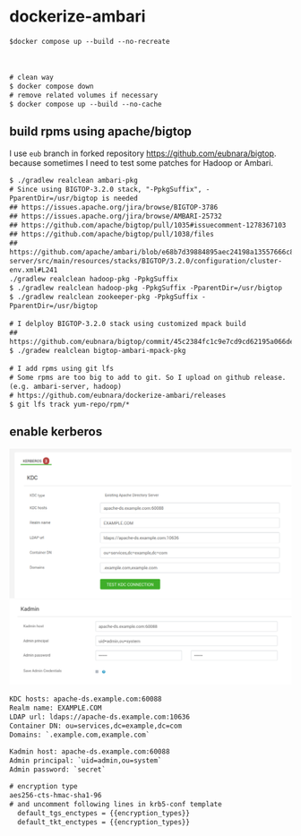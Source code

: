 # dockerize-ambari

```
$docker compose up --build --no-recreate



# clean way
$ docker compose down
# remove related volumes if necessary
$ docker compose up --build --no-cache
```

## build rpms using apache/bigtop

I use `eub` branch in forked repository https://github.com/eubnara/bigtop. because sometimes I need to test some patches for Hadoop or Ambari.

```
$ ./gradlew realclean ambari-pkg
# Since using BIGTOP-3.2.0 stack, "-PpkgSuffix", -PparentDir=/usr/bigtop is needed
## https://issues.apache.org/jira/browse/BIGTOP-3786
## https://issues.apache.org/jira/browse/AMBARI-25732
## https://github.com/apache/bigtop/pull/1035#issuecomment-1278367103
## https://github.com/apache/bigtop/pull/1038/files
## https://github.com/apache/ambari/blob/e68b7d39884895aec24198a13557666c815b7107/ambari-server/src/main/resources/stacks/BIGTOP/3.2.0/configuration/cluster-env.xml#L241
./gradlew realclean hadoop-pkg -PpkgSuffix
$ ./gradlew realclean hadoop-pkg -PpkgSuffix -PparentDir=/usr/bigtop
$ ./gradlew realclean zookeeper-pkg -PpkgSuffix -PparentDir=/usr/bigtop

# I delploy BIGTOP-3.2.0 stack using customized mpack build
## https://github.com/eubnara/bigtop/commit/45c2384fc1c9e7cd9cd62195a066dee034fad25e
$ ./gradew realclean bigtop-ambari-mpack-pkg

# I add rpms using git lfs
# Some rpms are too big to add to git. So I upload on github release. (e.g. ambari-server, hadoop)
# https://github.com/eubnara/dockerize-ambari/releases
$ git lfs track yum-repo/rpm/*
```



## enable kerberos

![configure-kerberos-1](images/configure-kerberos-1.png)
![configure-kerberos-2](images/configure-kerberos-2.png)


```
KDC hosts: apache-ds.example.com:60088
Realm name: EXAMPLE.COM
LDAP url: ldaps://apache-ds.example.com:10636
Container DN: ou=services,dc=example,dc=com
Domains: `.example.com,example.com`
```
```
Kadmin host: apache-ds.example.com:60088
Admin principal: `uid=admin,ou=system`
Admin password: `secret`
```

```
# encryption type
aes256-cts-hmac-sha1-96
# and uncomment following lines in krb5-conf template
  default_tgs_enctypes = {{encryption_types}}
  default_tkt_enctypes = {{encryption_types}}
```
